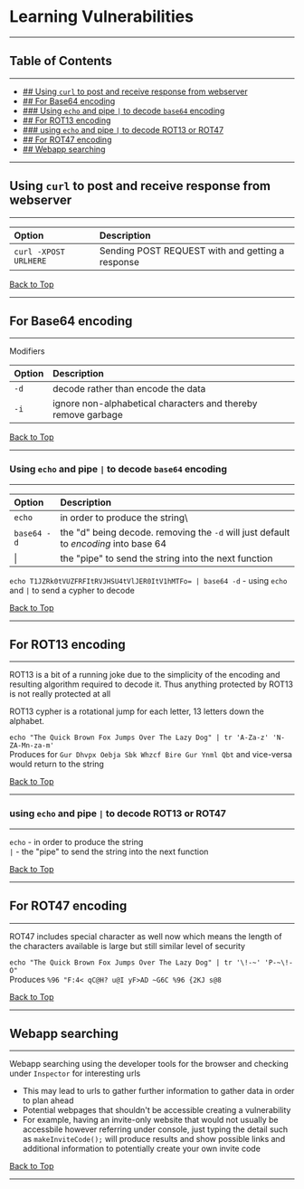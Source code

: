 # Learning Vulnerabilities <!-- omit in toc -->
---
## Table of Contents <!-- omit in toc -->
---

- [## Using `curl` to post and receive response from webserver](#-using-curl-to-post-and-receive-response-from-webserver)
- [## For Base64 encoding](#-for-base64-encoding)
- [### Using `echo` and pipe `|` to decode `base64` encoding](#-using-echo-and-pipe--to-decode-base64-encoding)
- [## For ROT13 encoding](#-for-rot13-encoding)
- [### using `echo` and pipe `|` to decode ROT13 or ROT47](#-using-echo-and-pipe--to-decode-rot13-or-rot47)
- [## For ROT47 encoding](#-for-rot47-encoding)
- [## Webapp searching](#-webapp-searching)

---
## Using `curl` to post and receive response from webserver
---

| Option                | Description                                      |
| :-------------------- | :----------------------------------------------- |
| `curl -XPOST URLHERE` | Sending POST REQUEST with and getting a response |

[Back to Top](#table-of-contents)

---
## For Base64 encoding
---
Modifiers

| Option | Description                                                   |
| :----- | :------------------------------------------------------------ |
| `-d`   | decode rather than encode the data                            |
| `-i`   | ignore non-alphabetical characters and thereby remove garbage |

[Back to Top](#table-of-contents)

---
### Using `echo` and pipe `|` to decode `base64` encoding
---

| Option      | Description                                                                          |
| :---------- | :----------------------------------------------------------------------------------- |
| `echo`      | in order to produce the string\                                                      |
| `base64 -d` | the "d" being decode. removing the `-d` will just default to *encoding* into base 64 |
| &#124;      | the "pipe" to send the string into the next function                                 |

`echo T1JZRk0tVUZFRFItRVJHSU4tVlJER0ItV1hMTFo= | base64 -d` - using `echo` and `|` to send a cypher to decode

[Back to Top](#table-of-contents)

---
## For ROT13 encoding
---

ROT13 is a bit of a running joke due to the simplicity of the encoding and resulting algorithm required to decode it. Thus anything protected by ROT13 is not really protected at all

ROT13 cypher is a rotational jump for each letter, 13 letters down the alphabet.

`echo "The Quick Brown Fox Jumps Over The Lazy Dog" | tr 'A-Za-z' 'N-ZA-Mn-za-m'` \
Produces for `Gur Dhvpx Oebja Sbk Whzcf Bire Gur Ynml Qbt`  and vice-versa would return to the string

[Back to Top](#table-of-contents)

---
### using `echo` and pipe `|` to decode ROT13 or ROT47
---

`echo` - in order to produce the string\
`|` - the "pipe" to send the string into the next function

[Back to Top](#table-of-contents)

---
## For ROT47 encoding
---

ROT47 includes special character as well now which means the length of the characters available is large but still similar level of security

`echo "The Quick Brown Fox Jumps Over The Lazy Dog" | tr '\!-~' 'P-~\!-O"` \
Produces `%96 "F:4< qC@H? u@I yF>AD ~G6C %96 {2KJ s@8`

[Back to Top](#table-of-contents)

---
## Webapp searching
---

Webapp searching using the developer tools for the browser and checking under `Inspector` for interesting urls

- This may lead to urls to gather further information to gather data in order to plan ahead
- Potential webpages that shouldn't be accessible creating a vulnerability
- For example, having an invite-only website that would not usually be accessbile however referring under console, just typing the detail such as `makeInviteCode();` will produce results and show possible links and additional information to potentially create your own invite code

[Back to Top](#table-of-contents)

---